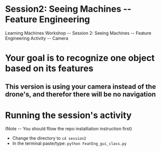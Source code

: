 # Session2: Seeing Machines -- Feature Engineering
Learning Machines Workshop -- Session 2: Seeing Machines -- Feature Engineering Activity -- Camera


# Your goal is to recognize one object based on its features


## This version is using your camera instead of the drone's, and therefor there will be no navigation


# Running the session's activity  
(Note -- You should fllow the repo installiation instruction first)
- Change the directory to `cd session2`
- In the terminal paste/type: `python FeatEng_gui_class.py`

